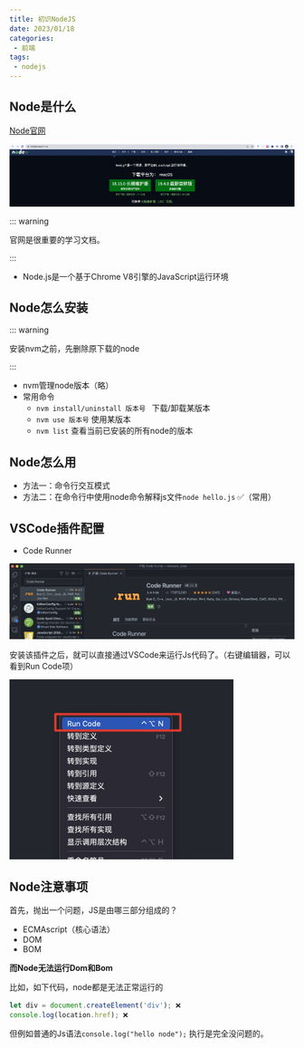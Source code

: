 ```yaml
---
title: 初识NodeJS
date: 2023/01/18
categories:
 - 前端
tags:
 - nodejs
---
```


## Node是什么

[Node官网](https://nodejs.org/zh-cn/)

![官网截图](./imgs/1.png)

::: warning

官网是很重要的学习文档。

:::

- Node.js是一个基于Chrome V8引擎的JavaScript运行环境

## Node怎么安装

::: warning

安装nvm之前，先删除原下载的node

:::

- nvm管理node版本（略）
- 常用命令
  - `nvm install/uninstall 版本号 ` 下载/卸载某版本
  - `nvm use 版本号` 使用某版本
  - `nvm list` 查看当前已安装的所有node的版本

## Node怎么用

- 方法一：命令行交互模式
- 方法二：在命令行中使用node命令解释js文件`node hello.js` ✅（常用）

## VSCode插件配置

- Code Runner

![Code Runner](./imgs/2.png)

安装该插件之后，就可以直接通过VSCode来运行Js代码了。（右键编辑器，可以看到Run Code项）

<img src="./imgs/3.png" alt="Run code" style="zoom:50%;" />

## Node注意事项

首先，抛出一个问题，JS是由哪三部分组成的？

- ECMAscript（核心语法）
- DOM
- BOM

**而Node无法运行Dom和Bom**

比如，如下代码，node都是无法正常运行的

```js
let div = document.createElement('div'); ❌
console.log(location.href); ❌
```

但例如普通的Js语法`console.log("hello node");` 执行是完全没问题的。